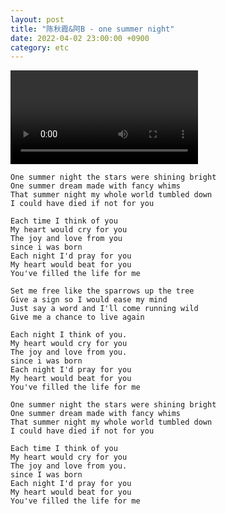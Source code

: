 ```yaml
---
layout: post
title: "陈秋霞&阿B - one summer night"
date: 2022-04-02 23:00:00 +0900
category: etc
---
```


<div class="video-container">
    <video id="player" class="video-js vjs-default-skin vjs-big-play-centered" data-json="/public/json/etc/陈秋霞&阿B - one summer night.json"></video>
</div>

```
One summer night the stars were shining bright
One summer dream made with fancy whims
That summer night my whole world tumbled down
I could have died if not for you

Each time I think of you
My heart would cry for you
The joy and love from you
since i was born
Each night I'd pray for you
My heart would beat for you
You've filled the life for me

Set me free like the sparrows up the tree
Give a sign so I would ease my mind
Just say a word and I'll come running wild
Give me a chance to live again

Each night I think of you.
My heart would cry for you
The joy and love from you.
since i was born
Each night I'd pray for you
My heart would beat for you
You've filled the life for me

One summer night the stars were shining bright
One summer dream made with fancy whims
That summer night my whole world tumbled down
I could have died if not for you

Each time I think of you
My heart would cry for you
The joy and love from you.
since I was born
Each night I'd pray for you
My heart would beat for you
You've filled the life for me
```